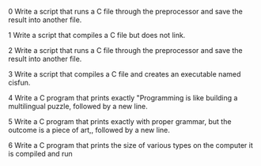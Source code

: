 0 Write a script that runs a C file through the preprocessor and save the result into another file.                                                             

1 Write a script that compiles a C file but does not link.                                                                                                      

2 Write a script that runs a C file through the preprocessor and save the result into another file.                                                             

3 Write a script that compiles a C file and creates an executable named cisfun.                                                                                 

4 Write a C program that prints exactly "Programming is like building a multilingual puzzle, followed by a new line.                                            

5 Write a C program that prints exactly with proper grammar, but the outcome is a piece of art,, followed by a new line.                                        

6 Write a C program that prints the size of various types on the computer it is compiled and run                                                                


